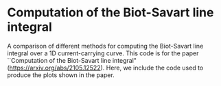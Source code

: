 # Computation of the Biot-Savart line integral
A comparison of different methods for computing the Biot-Savart line integral over a 1D current-carrying curve. This code is for the paper ``Computation of the Biot-Savart line integral" (https://arxiv.org/abs/2105.12522). Here, we include the code used to produce the plots shown in the paper.

